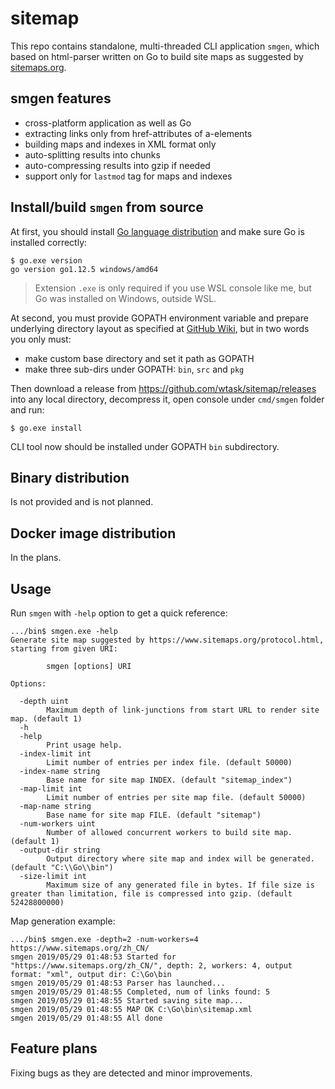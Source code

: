 # sitemap

This repo contains standalone, multi-threaded CLI application `smgen`, which based on html-parser written on Go to build site maps as suggested by [sitemaps.org](https://www.sitemaps.org/).

## smgen features

* сross-platform application as well as Go
* extracting links only from href-attributes of a-elements
* building maps and indexes in XML format only
* auto-splitting results into chunks
* auto-compressing results into gzip if needed
* support only for `lastmod` tag for maps and indexes

## Install/build `smgen` from source

At first, you should install [Go language distribution](https://golang.org/dl/) and make sure Go is installed correctly:

```cli
$ go.exe version
go version go1.12.5 windows/amd64
```

> Extension `.exe` is only required if you use WSL console like me, but Go was installed on Windows, outside WSL.

At second, you must provide GOPATH environment variable and prepare underlying directory layout as specified at [GitHub Wiki](https://github.com/golang/go/wiki/GOPATH), but in two words you only must:

* make custom base directory and set it path as GOPATH
* make three sub-dirs under GOPATH: `bin`, `src` and `pkg`

Then download a release from https://github.com/wtask/sitemap/releases into any local directory, decompress it, open console under `cmd/smgen` folder and run:

```cli
$ go.exe install
```

CLI tool now should be installed under GOPATH `bin` subdirectory.

## Binary distribution

Is not provided and is not planned.

## Docker image distribution

In the plans.

## Usage

Run `smgen` with `-help` option to get a quick reference:

```cli
.../bin$ smgen.exe -help
Generate site map suggested by https://www.sitemaps.org/protocol.html, starting from given URI:

        smgen [options] URI

Options:

  -depth uint
        Maximum depth of link-junctions from start URL to render site map. (default 1)
  -h
  -help
        Print usage help.
  -index-limit int
        Limit number of entries per index file. (default 50000)
  -index-name string
        Base name for site map INDEX. (default "sitemap_index")
  -map-limit int
        Limit number of entries per site map file. (default 50000)
  -map-name string
        Base name for site map FILE. (default "sitemap")
  -num-workers uint
        Number of allowed concurrent workers to build site map. (default 1)
  -output-dir string
        Output directory where site map and index will be generated. (default "C:\\Go\\bin")
  -size-limit int
        Maximum size of any generated file in bytes. If file size is greater than limitation, file is compressed into gzip. (default 52428800000)
```

Map generation example:

```cli
.../bin$ smgen.exe -depth=2 -num-workers=4 https://www.sitemaps.org/zh_CN/
smgen 2019/05/29 01:48:53 Started for "https://www.sitemaps.org/zh_CN/", depth: 2, workers: 4, output format: "xml", output dir: C:\Go\bin
smgen 2019/05/29 01:48:53 Parser has launched...
smgen 2019/05/29 01:48:55 Completed, num of links found: 5
smgen 2019/05/29 01:48:55 Started saving site map...
smgen 2019/05/29 01:48:55 MAP OK C:\Go\bin\sitemap.xml
smgen 2019/05/29 01:48:55 All done
```

## Feature plans

Fixing bugs as they are detected and minor improvements.
